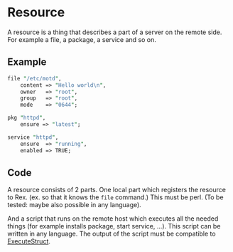 # Resource

A resource is a thing that describes a part of a server on the remote side. For example a file, a package, a service and so on.

## Example

```perl
file "/etc/motd",
    content => "Hello world\n",
    owner   => "root",
    group   => "root",
    mode    => "0644";

pkg "httpd",
    ensure => "latest";

service "httpd",
    ensure  => "running",
    enabled => TRUE;
```

## Code

A resource consists of 2 parts. One local part which registers the resource to Rex. (ex. so that it knows the `file` command.) This must be perl. (To be tested: maybe also possible in any language).

And a script that runs on the remote host which executes all the needed things (for example installs package, start service, ...). 
This script can be written in any language. The output of the script must be compatible to [ExecuteStruct](execute_struct.md).



